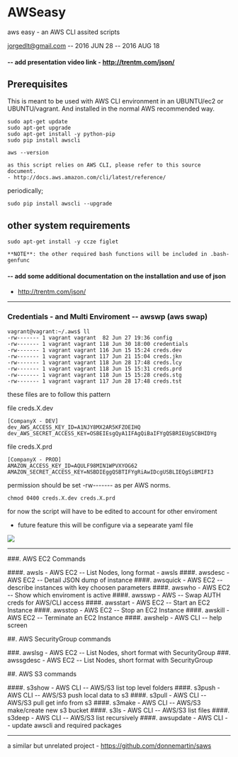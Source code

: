 # AWSeasy
 aws easy - an AWS CLI assited scripts

 jorgedlt@gmail.com -- 2016 JUN 28 -- 2016 AUG 18

#### -- add presentation video link - http://trentm.com/json/

## Prerequisites
This is meant to be used with AWS CLI environment in an UBUNTU/ec2 or UBUNTU/vagrant. And installed in the normal AWS recommended way.

	sudo apt-get update
	sudo apt-get upgrade
	sudo apt-get install -y python-pip
	sudo pip install awscli

	aws --version

	as this script relies on AWS CLI, please refer to this source document.
	- http://docs.aws.amazon.com/cli/latest/reference/

periodically;

	sudo pip install awscli --upgrade

## other system requirements

	sudo apt-get install -y ccze figlet

	**NOTE**: the other required bash functions will be included in .bash-genfunc

#### -- add some additional documentation on the installation and use of json
- http://trentm.com/json/

----

### Credentials - and Multi Enviroment -- awswp (aws swap)

	vagrant@vagrant:~/.aws$ ll
	-rw------- 1 vagrant vagrant  82 Jun 27 19:36 config
	-rw------- 1 vagrant vagrant 118 Jun 30 18:00 credentials
	-rw------- 1 vagrant vagrant 116 Jun 15 15:24 creds.dev
	-rw------- 1 vagrant vagrant 117 Jun 21 15:04 creds.jkn
	-rw------- 1 vagrant vagrant 118 Jun 28 17:48 creds.lcy
	-rw------- 1 vagrant vagrant 118 Jun 15 15:31 creds.prd
	-rw------- 1 vagrant vagrant 118 Jun 15 15:28 creds.stg
	-rw------- 1 vagrant vagrant 117 Jun 28 17:48 creds.tst

these files are to follow this pattern

file creds.X.dev

	[CompanyX - DEV]
	dev_AWS_ACCESS_KEY_ID=A1NJY8MX2AR5KFZOEIHQ
	dev_AWS_SECRET_ACCESS_KEY=OSBEIEsgQyA1IFAgQiBaIFYgQSBRIEUgSCBHIDYg


file creds.X.prd

	[CompanyX - PROD]
	AMAZON_ACCESS_KEY_ID=AQULF98MIN1WPVXYOG62
	AMAZON_SECRET_ACCESS_KEY=NSBDIEggQSBTIFYgRiAwIDcgUSBLIEQgSiBMIFI3

permission should be set -rw------- as per AWS norms.

	chmod 0400 creds.X.dev creds.X.prd

for now the script will have to be edited to account for other enviroment
- future feature this will be configure via a sepearate yaml file

![](https://dl.dropboxusercontent.com/u/8941138/GitHub%20Screen%20Images/Screen%20Shot%202016-08-18%20at%204.04.29%20PM.png)

----


###. AWS EC2 Commands

####.  awsls - AWS EC2 -- List Nodes, long format - awsls
####.  awsdesc - AWS EC2 -- Detail JSON dump of instance
####.  awsquick - AWS EC2 -- describe instances with key choosen parameters
####.  awswho - AWS EC2 -- Show which enviroment is active
####.  awsswp - AWS -- Swap AUTH creds for AWS/CLI access
####.  awsstart - AWS EC2 -- Start an EC2 Instance
####.  awsstop - AWS EC2 -- Stop an EC2 Instance
####.  awskill - AWS EC2 -- Terminate an EC2 Instance
####.  awshelp - AWS CLI -- help screen

##. AWS SecurityGroup commands

###.  awslsg - AWS EC2 -- List Nodes, short format with SecurityGroup
###.  awssgdesc - AWS EC2 -- List Nodes, short format with SecurityGroup

##. AWS S3 commands

####.  s3show - AWS CLI -- AWS/S3 list top level folders
####.  s3push - AWS CLI -- AWS/S3 push local data to s3
####.  s3pull - AWS CLI -- AWS/S3 pull get info from s3
####.  s3make - AWS CLI -- AWS/S3 make/create new s3 bucket
####.  s3ls - AWS CLI -- AWS/S3 list files
####.  s3deep - AWS CLI -- AWS/S3 list recursively
####.  awsupdate - AWS CLI -- update awscli and required packages

----

a similar but unrelated project - https://github.com/donnemartin/saws